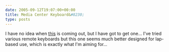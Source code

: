 ```yaml
---
date: 2005-09-12T19:07:00+00:00
title: Media Center Keyboard&#8230;
type: posts
---
```

I have no idea when [this](http://www.microsoft.com/hardware/discover/remotekey.htm) is coming out, but I have got to get one... I've tried various remote keyboards but this one seems much better designed for lap-based use, which is exactly what I'm aiming for...

